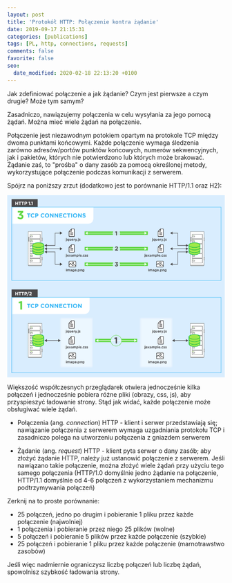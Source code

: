 ```yaml
---
layout: post
title: 'Protokół HTTP: Połączenie kontra żądanie'
date: 2019-09-17 21:15:31
categories: [publications]
tags: [PL, http, connections, requests]
comments: false
favorite: false
seo:
  date_modified: 2020-02-18 22:13:20 +0100
---
```


Jak zdefiniować połączenie a jak żądanie? Czym jest pierwsze a czym drugie? Może tym samym?

Zasadniczo, nawiązujemy połączenia w celu wysyłania za jego pomocą żądań. Można mieć wiele żądań na połączenie.

Połączenie jest niezawodnym potokiem opartym na protokole TCP między dwoma punktami końcowymi. Każde połączenie wymaga śledzenia zarówno adresów/portów punktów końcowych, numerów sekwencyjnych, jak i pakietów, których nie potwierdzono lub których może brakować. Żądanie zaś, to "prośba" o dany zasób za pomocą określonej metody, wykorzystujące połączenie podczas komunikacji z serwerem.

Spójrz na poniższy zrzut (dodatkowo jest to porównanie HTTP/1.1 oraz H2):

<img src="/assets/img/posts/http_conn_requests.png" align="center" title="http_conn_requests preview">

Większość współczesnych przeglądarek otwiera jednocześnie kilka połączeń i jednocześnie pobiera różne pliki (obrazy, css, js), aby przyspieszyć ładowanie strony. Stąd jak widać, każde połączenie może obsługiwać wiele żądań.

- Połączenia (ang. _connection_) HTTP - klient i serwer przedstawiają się; nawiązanie połączenia z serwerem wymaga uzgadniania protokołu TCP i zasadniczo polega na utworzeniu połączenia z gniazdem serwerem

- Żądanie (ang. _request_) HTTP - klient pyta serwer o dany zasób; aby złożyć żądanie HTTP, należy już ustanowić połączenie z serwerem. Jeśli nawiązano takie połączenie, można złożyć wiele żądań przy użyciu tego samego połączenia (HTTP/1.0 domyślnie jedno żądanie na połączenie, HTTP/1.1 domyślnie od 4-6 połączeń z wykorzystaniem mechanizmu podtrzymywania połączeń)

Zerknij na to proste porównanie:

- 25 połączeń, jedno po drugim i pobieranie 1 pliku przez każde połączenie (najwolniej)
- 1 połączenia i pobieranie przez niego 25 plików (wolne)
- 5 połączeń i pobieranie 5 plików przez każde połączenie (szybkie)
- 25 połączeń i pobieranie 1 pliku przez każde połączenie (marnotrawstwo zasobów)

Jeśli więc nadmiernie ograniczysz liczbę połączeń lub liczbę żądań, spowolnisz szybkość ładowania strony.
